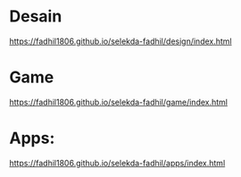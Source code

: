 # Desain
https://fadhil1806.github.io/selekda-fadhil/design/index.html

# Game
https://fadhil1806.github.io/selekda-fadhil/game/index.html

# Apps: 
https://fadhil1806.github.io/selekda-fadhil/apps/index.html